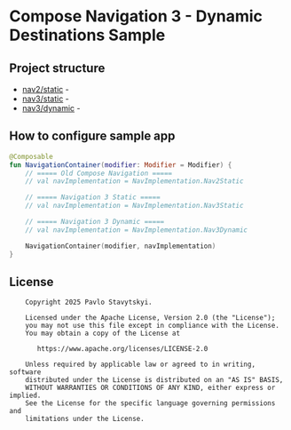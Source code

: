 # Compose Navigation 3 - Dynamic Destinations Sample

## Project structure

- [nav2/static](app/src/main/java/io/morfly/navsample/nav2/static/NavigationV2Static.kt) -
- [nav3/static](app/src/main/java/io/morfly/navsample/nav3/static/NavigationV3Static.kt) -
- [nav3/dynamic](app/src/main/java/io/morfly/navsample/nav3/dynamic/NavigationV3Dynamic.kt) -

## How to configure sample app

```kotlin
@Composable
fun NavigationContainer(modifier: Modifier = Modifier) {
    // ===== Old Compose Navigation =====
    // val navImplementation = NavImplementation.Nav2Static

    // ===== Navigation 3 Static =====
    // val navImplementation = NavImplementation.Nav3Static

    // ===== Navigation 3 Dynamic =====
    // val navImplementation = NavImplementation.Nav3Dynamic

    NavigationContainer(modifier, navImplementation)
}
```

## License

```
    Copyright 2025 Pavlo Stavytskyi.

    Licensed under the Apache License, Version 2.0 (the "License");
    you may not use this file except in compliance with the License.
    You may obtain a copy of the License at

       https://www.apache.org/licenses/LICENSE-2.0

    Unless required by applicable law or agreed to in writing, software
    distributed under the License is distributed on an "AS IS" BASIS,
    WITHOUT WARRANTIES OR CONDITIONS OF ANY KIND, either express or implied.
    See the License for the specific language governing permissions and
    limitations under the License.
```
